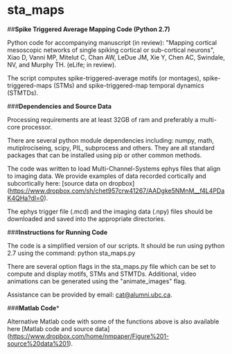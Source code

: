 # sta_maps
##**Spike Triggered Average Mapping Code (Python 2.7)**

Python code for accompanying manuscript (in review): "Mapping cortical mesoscopic networks of single spiking cortical or sub-cortical neurons", Xiao D, Vanni MP, Mitelut C, Chan AW, LeDue JM, Xie Y, Chen AC, Swindale, NV, and Murphy TH. (eLife; in review).

The script computes spike-triggered-average motifs (or montages), spike-triggered-maps (STMs) and spike-triggered-map temporal dynamics (STMTDs). 



###**Dependencies and Source Data**

Processing requirements are at least 32GB of ram and preferably a multi-core processor. 

There are several python module dependencies including: numpy, math, mutiplrociseing, scipy, PIL, subprocess and others. They are all standard packages that can be installed using pip or other common methods.

The code was written to load Multi-Channel-Systems ephys files that align to imaging data. We provide examples of data recorded cortically and subcortically here: [source data on dropbox] (https://www.dropbox.com/sh/chet957crw41267/AADgke5NMnM__f4L4PDaK4QHa?dl=0).

The ephys trigger file (.mcd) and the imaging data (.npy) files should be downloaded and saved into the appropriate directories.



###**Instructions for Running Code**

The code is a simplified version of our scripts. It should be run using python 2.7 using the command:
python sta_maps.py

There are several option flags in the sta_maps.py file which can be set to compute and display motifs, STMs and STMTDs. Additional, video animations can be generated using the "animate_images" flag.

Assistance can be provided by email: cat@alumni.ubc.ca.


###**Matlab Code***

Alternative Matlab code with some of the functions above is also available here [Matlab code and source data] (https://www.dropbox.com/home/nmpaper/Figure%201-source%20data%201).
